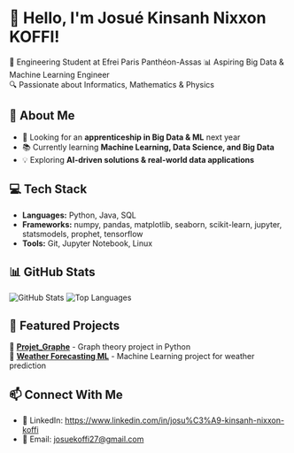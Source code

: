 # 👋 Hello, I'm Josué Kinsanh Nixxon KOFFI!  
🚀 Engineering Student at Efrei Paris Panthéon-Assas
📊 Aspiring Big Data & Machine Learning Engineer  
🔍 Passionate about Informatics, Mathematics & Physics  

## 🌱 About Me
- 🎯 Looking for an **apprenticeship in Big Data & ML** next year  
- 📚 Currently learning **Machine Learning, Data Science, and Big Data**  
- 💡 Exploring **AI-driven solutions & real-world data applications**  

## 💻 Tech Stack
- **Languages:** Python, Java, SQL  
- **Frameworks:** ﻿numpy, pandas, matplotlib, seaborn, scikit-learn, jupyter, statsmodels, prophet, tensorflow
- **Tools:** Git, Jupyter Notebook, Linux  

## 📊 GitHub Stats
![GitHub Stats](https://github-readme-stats.vercel.app/api?username=Jo7-7&show_icons=true&theme=radical)
![Top Languages](https://github-readme-stats.vercel.app/api/top-langs/?username=Jo7-7&layout=compact&theme=radical)

## 📌 Featured Projects
🔹 [**Projet_Graphe**](https://github.com/Jo7-7/Projet_Graphe) - Graph theory project in Python  
🔹 [**Weather Forecasting ML**](https://github.com/Jo7-7/weather-forecasting-ml) - Machine Learning project for weather prediction  

## 📫 Connect With Me
- 💼 LinkedIn: https://www.linkedin.com/in/josu%C3%A9-kinsanh-nixxon-koffi
- 📩 Email: josuekoffi27@gmail.com


